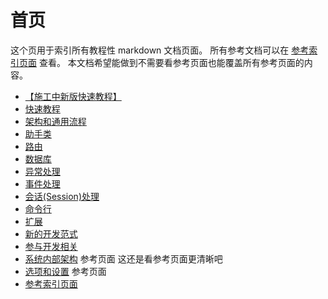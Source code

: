 # 首页

这个页用于索引所有教程性 markdown 文档页面。
所有参考文档可以在 [参考索引页面](ref/index.md) 查看。
本文档希望能做到不需要看参考页面也能覆盖所有参考页面的内容。

- [【施工中新版快速教程】](tutorial-tutorial.md)
- [快速教程](tutorial-quickstart.md)
- [架构和通用流程](tutorial-general.md)
- [助手类](tutorial-helper.md)
- [路由](tutorial-route.md)
- [数据库](tutorial-db.md)
- [异常处理](tutorial-exception.md)
- [事件处理](tutorial-event.md)
- [会话(Session)处理](tutorial-session.md)
- [命令行](tutorial-console.md)
- [扩展](tutorial-extension.md)
- [新的开发范式](tutorial-foundation.md)
- [参与开发相关](tutorial-support.md)
- [系统内部架构](ref/index.md) 参考页面 这还是看参考页面更清晰吧
- [选项和设置](ref/options.md) 参考页面
- [参考索引页面](ref/index.md)
